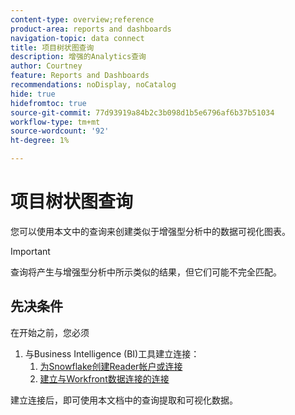```yaml
---
content-type: overview;reference
product-area: reports and dashboards
navigation-topic: data connect
title: 项目树状图查询
description: 增强的Analytics查询
author: Courtney
feature: Reports and Dashboards
recommendations: noDisplay, noCatalog
hide: true
hidefromtoc: true
source-git-commit: 77d93919a84b2c3b098d1b5e6796af6b37b51034
workflow-type: tm+mt
source-wordcount: '92'
ht-degree: 1%

---
```



# 项目树状图查询

您可以使用本文中的查询来创建类似于增强型分析中的数据可视化图表。

>[!IMPORTANT]
>
>查询将产生与增强型分析中所示类似的结果，但它们可能不完全匹配。


## 先决条件

在开始之前，您必须

1. 与Business Intelligence (BI)工具建立连接：
   1. [为Snowflake创建Reader帐户或连接](/help/quicksilver/reports-and-dashboards/data-lake/create-a-reader-account.md)
   1. [建立与Workfront数据连接的连接](/help/quicksilver/reports-and-dashboards/data-lake/share-data-externally.md)

建立连接后，即可使用本文档中的查询提取和可视化数据。
